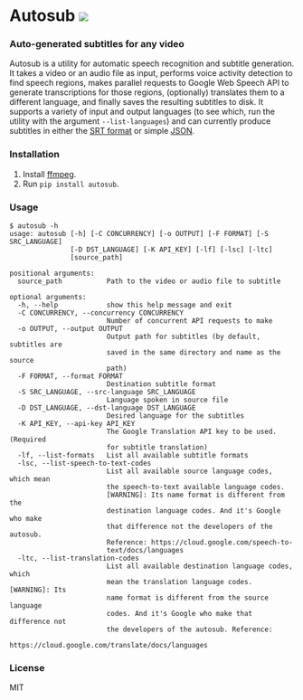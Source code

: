 # Autosub <a href="https://pypi.python.org/pypi/autosub"><img src="https://img.shields.io/pypi/v/autosub.svg"></img></a>
  
### Auto-generated subtitles for any video

Autosub is a utility for automatic speech recognition and subtitle generation. It takes a video or an audio file as input, performs voice activity detection to find speech regions, makes parallel requests to Google Web Speech API to generate transcriptions for those regions, (optionally) translates them to a different language, and finally saves the resulting subtitles to disk. It supports a variety of input and output languages (to see which, run the utility with the argument `--list-languages`) and can currently produce subtitles in either the [SRT format](https://en.wikipedia.org/wiki/SubRip) or simple [JSON](https://en.wikipedia.org/wiki/JSON).

### Installation

1. Install [ffmpeg](https://www.ffmpeg.org/).
2. Run `pip install autosub`.

### Usage

```
$ autosub -h
usage: autosub [-h] [-C CONCURRENCY] [-o OUTPUT] [-F FORMAT] [-S SRC_LANGUAGE]
               [-D DST_LANGUAGE] [-K API_KEY] [-lf] [-lsc] [-ltc]
               [source_path]

positional arguments:
  source_path           Path to the video or audio file to subtitle

optional arguments:
  -h, --help            show this help message and exit
  -C CONCURRENCY, --concurrency CONCURRENCY
                        Number of concurrent API requests to make
  -o OUTPUT, --output OUTPUT
                        Output path for subtitles (by default, subtitles are
                        saved in the same directory and name as the source
                        path)
  -F FORMAT, --format FORMAT
                        Destination subtitle format
  -S SRC_LANGUAGE, --src-language SRC_LANGUAGE
                        Language spoken in source file
  -D DST_LANGUAGE, --dst-language DST_LANGUAGE
                        Desired language for the subtitles
  -K API_KEY, --api-key API_KEY
                        The Google Translation API key to be used. (Required
                        for subtitle translation)
  -lf, --list-formats   List all available subtitle formats
  -lsc, --list-speech-to-text-codes
                        List all available source language codes, which mean
                        the speech-to-text available language codes.
                        [WARNING]: Its name format is different from the
                        destination language codes. And it's Google who make
                        that difference not the developers of the autosub.
                        Reference: https://cloud.google.com/speech-to-
                        text/docs/languages
  -ltc, --list-translation-codes
                        List all available destination language codes, which
                        mean the translation language codes. [WARNING]: Its
                        name format is different from the source language
                        codes. And it's Google who make that difference not
                        the developers of the autosub. Reference:
                        https://cloud.google.com/translate/docs/languages
```

### License

MIT
